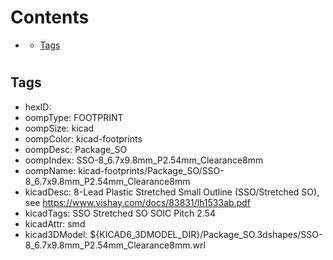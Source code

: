 



Contents
========

* [](#)
	* [Tags](#tags)

# 

## Tags

- hexID: 
- oompType: FOOTPRINT
- oompSize: kicad
- oompColor: kicad-footprints
- oompDesc: Package_SO
- oompIndex: SSO-8_6.7x9.8mm_P2.54mm_Clearance8mm
- oompName: kicad-footprints/Package_SO/SSO-8_6.7x9.8mm_P2.54mm_Clearance8mm
- kicadDesc: 8-Lead Plastic Stretched Small Outline (SSO/Stretched SO), see https://www.vishay.com/docs/83831/lh1533ab.pdf
- kicadTags: SSO Stretched SO SOIC Pitch 2.54
- kicadAttr: smd
- kicad3DModel: ${KICAD6_3DMODEL_DIR}/Package_SO.3dshapes/SSO-8_6.7x9.8mm_P2.54mm_Clearance8mm.wrl

